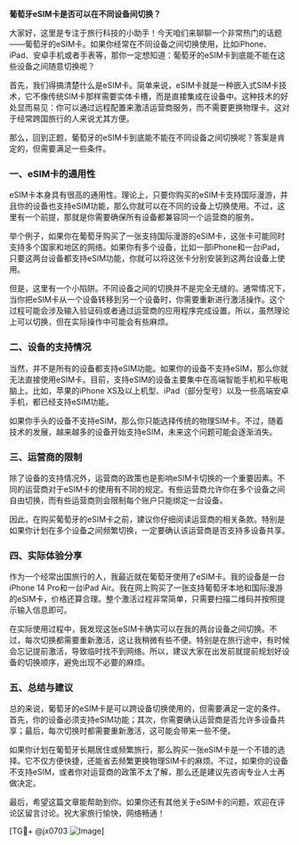 **葡萄牙eSIM卡是否可以在不同设备间切换？**

大家好，这里是专注于旅行科技的小助手！今天咱们来聊聊一个非常热门的话题——葡萄牙的eSIM卡。如果你经常在不同设备之间切换使用，比如iPhone、iPad、安卓手机或者手表等，那你一定想知道：葡萄牙的eSIM卡到底能不能在这些设备之间随意切换呢？

首先，我们得搞清楚什么是eSIM卡。简单来说，eSIM卡就是一种嵌入式SIM卡技术，它不像传统SIM卡那样需要实体卡槽，而是直接集成在设备中。这种技术的好处显而易见：你可以通过远程配置来激活运营商服务，而不需要更换物理卡。这对于经常跨国旅行的人来说尤其方便。

那么，回到正题，葡萄牙的eSIM卡到底能不能在不同设备之间切换呢？答案是肯定的，但需要满足一些条件。

### **一、eSIM卡的通用性**

eSIM卡本身具有很高的通用性。理论上，只要你购买的eSIM卡支持国际漫游，并且你的设备也支持eSIM功能，那么你就可以在不同的设备上切换使用。不过，这里有一个前提，那就是你需要确保所有设备都兼容同一个运营商的服务。

举个例子，如果你在葡萄牙购买了一张支持国际漫游的eSIM卡，这张卡可能同时支持多个国家和地区的网络。如果你有多个设备，比如一部iPhone和一台iPad，只要这两台设备都支持eSIM功能，你就可以将这张卡分别安装到这两台设备上使用。

但是，这里有一个小陷阱。不同设备之间的切换并不是完全无缝的。通常情况下，当你把eSIM卡从一个设备转移到另一个设备时，你需要重新进行激活操作。这个过程可能会涉及输入验证码或者通过运营商的应用程序完成设置。所以，虽然理论上可以切换，但在实际操作中可能会有些麻烦。

### **二、设备的支持情况**

当然，并不是所有的设备都支持eSIM功能。如果你的设备不支持eSIM，那么你就无法直接使用eSIM卡。目前，支持eSIM的设备主要集中在高端智能手机和平板电脑上。比如，苹果的iPhone XS及以上机型、iPad（部分型号）以及一些高端安卓手机，都已经支持eSIM功能。

如果你手头的设备不支持eSIM，那么你只能选择传统的物理SIM卡。不过，随着技术的发展，越来越多的设备开始支持eSIM，未来这个问题可能会逐渐消失。

### **三、运营商的限制**

除了设备的支持情况外，运营商的政策也是影响eSIM卡切换的一个重要因素。不同的运营商对于eSIM卡的使用有不同的规定。有些运营商允许你在多个设备之间自由切换，而有些运营商则会限制每个账户只能绑定一台设备。

因此，在购买葡萄牙的eSIM卡之前，建议你仔细阅读运营商的相关条款。特别是如果你计划在多个设备之间频繁切换，一定要确认该运营商是否支持多设备共享。

### **四、实际体验分享**

作为一个经常出国旅行的人，我最近就在葡萄牙使用了eSIM卡。我的设备是一台iPhone 14 Pro和一台iPad Air。我在网上购买了一张支持葡萄牙本地和国际漫游的eSIM卡，价格还算合理。整个激活过程非常简单，只需要扫描二维码并按照提示输入信息即可。

在实际使用过程中，我发现这张eSIM卡确实可以在我的两台设备之间切换。不过，每次切换都需要重新激活，这让我稍微有些不便。特别是在旅行途中，有时候会忘记提前激活，导致临时找不到网络。所以，建议大家在出发前就提前规划好设备的切换顺序，避免出现不必要的麻烦。

### **五、总结与建议**

总的来说，葡萄牙的eSIM卡是可以跨设备切换使用的，但需要满足一定的条件。首先，你的设备必须支持eSIM功能；其次，你需要确认运营商是否允许多设备共享；最后，每次切换时都需要重新激活，这可能会带来一些不便。

如果你计划在葡萄牙长期居住或频繁旅行，那么购买一张eSIM卡是一个不错的选择。它不仅方便快捷，还能省去频繁更换物理SIM卡的麻烦。不过，如果你的设备不支持eSIM，或者你对运营商的政策不太了解，那么还是建议先咨询专业人士再做决定。

最后，希望这篇文章能帮助到你。如果你还有其他关于eSIM卡的问题，欢迎在评论区留言讨论。祝大家旅行愉快，网络畅通！

[TG💪+ @jx0703 ![Image](https://github.com/user-attachments/assets/dbca1d08-cadb-493c-b0ec-ad6f7a83f270)]